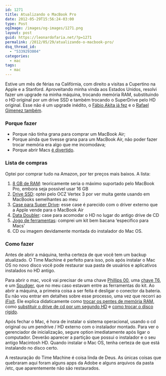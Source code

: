 ```yaml
---
id: 1271
title: Atualizando o MacBook Pro
date: 2012-05-29T15:56:24-03:00
type: Post
ogImage: /images/og-images/1271.png
layout: post
guid: https://leonardofaria.net/?p=1271
permalink: /2012/05/29/atualizando-o-macbook-pro/
dsq_thread_id:
  - "5339293004"
categories:
  - mac
tags:
  - mac
---
```

Estive um mês de férias na Califórnia, com direito a visitas a Cupertino na Apple e a Stanford. Aproveitando minha vinda aos Estados Unidos, resolvi fazer um upgrade na minha máquina, trocando memória RAM, substituindo o HD original por um drive SSD e também trocando o SuperDrive pelo HD original. Esse não é um upgrade inédito, o [Fábio Akita já fez](http://akitaonrails.com/2011/01/24/off-topic-upgrading-my-macbook-pro-with-an-mce-optibay) e o [Rafael Gimenez também](http://rafaelgimenes.net/2011/09/20/hackeando-macbook-pro-early-2011-memoria-ssd-hd-de-1-tb-e-dvd-externo/). 

### Porque fazer

  * Porque não tinha grana para comprar um MacBook Air;
  * Porque ainda que tivesse grana para um MacBook Air, não poder fazer trocar memória era algo que me incomodava;
  * Porque abrir Macs [é divertido](https://twitter.com/leozera/statuses/14649034669039616).

### Lista de compras

Optei por comprar tudo na Amazon, por ter preços mais baixos. A lista:

  1. [8 GB de RAM](http://www.amazon.com/gp/product/B002YUF8ZG/ref=oh_details_o02_s00_i01): teoricamente seria o máximo suportado pelo MacBook Pro, embora seja possível usar 16 GB
  2. [Drive SSD](http://www.amazon.com/gp/product/B004Q81CKY/ref=oh_details_o02_s00_i00): optei pelo OCZ Vertex 3 por ver muita gente usando em MacBooks semelhantes ao meu
  3. [Case para Super Drive](http://www.amazon.com/gp/product/B005RFOJT6/ref=oh_details_o03_s00_i00): esse case é parecido com o driver externo que a Apple vende para o MacBook Air
  4. [Data Doubler](http://www.amazon.com/gp/product/B004FM4UGE/ref=oh_details_o01_s00_i00): case para acomodar o HD no lugar do antigo drive de CD
  5. [Jogo de ferramentas](http://www.amazon.com/gp/product/B002O95BJK/ref=oh_details_o00_s00_i00): comprei um kit bem bacana &#8216;especifico para Macs'
  6. CD ou imagem devidamente montada do instalador do Mac OS. 

### Como fazer

Antes de abrir a máquina, tenha certeza de que você tem um backup atualizado. O Time Machine é perfeito para isso, pois após instalar o Mac OS no novo disco você pode restaurar sua pasta de usuários e aplicativos instalados no HD antigo.

Para abrir o mac, você vai precisar de uma chave [Phillips 00](http://www.ifixit.com/Tools/Phillips-00-ScrcF145-006), uma [chave T6](http://www.ifixit.com/Tools/T6-Torx-Screwdriver/IF145-004#.T8TvbplYtG4), e um [Spudger](http://www.ifixit.com/Tools/Spudger/IF145-002), que no meu caso estavam entre as ferramentas do kit. Ao abrir a máquina, a primeira coisa a ser feita é desligar o conector da bateria. Eu não vou entrar em detalhes sobre esse processo, uma vez que recorri ao [iFixit](http://www.ifixit.com). Ele explica didaticamente como [trocar os pentes de memória RAM](http://www.ifixit.com/Guide/Installing-MacBook-Pro-13-Inch-Unibody-Early-2011-RAM/5117/1), como [substituir o drive de cd por um segundo HD](http://www.ifixit.com/Guide/Installing-MacBook-Pro-13-Inch-Unibody-Early-2011-Dual-Hard-Drive/8529/1) e [como trocar o disco rígido](http://www.ifixit.com/Guide/Installing-MacBook-Pro-13-Inch-Unibody-Early-2011-Hard-Drive-Replacement/5119/1). 

Após fechar o Mac, é hora de instalar o sistema operacional, usando o cd original ou um pendrive / HD externo com o instalador montado. Para ver o gerenciador de inicialização, segure option imediatamente após ligar o computador. Deverão aparecer a partição que possui o instalador e o seu antigo Macintosh HD. Quando instalar o Mac OS, tenha certeza de que está instalando no disco certo.

A restauração do Time Machine é coisa linda de Deus. As únicas coisas que quebraram aqui foram alguns apps da Adobe e alguns arquivos da pasta /etc, que aparentemente não são restaurados.
